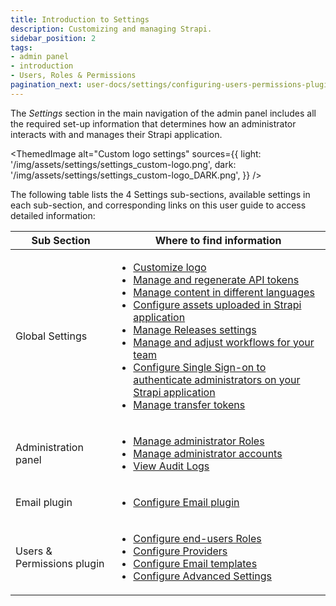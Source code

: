 ```yaml
---
title: Introduction to Settings
description: Customizing and managing Strapi.
sidebar_position: 2
tags:
- admin panel
- introduction
- Users, Roles & Permissions
pagination_next: user-docs/settings/configuring-users-permissions-plugin-settings
---
```


The <Icon name="gear-six" /> _Settings_ section in the main navigation of the admin panel includes all the required set-up information that determines how an administrator interacts with and manages their Strapi application. 

<ThemedImage
alt="Custom logo settings"
sources={{
    light: '/img/assets/settings/settings_custom-logo.png',
    dark: '/img/assets/settings/settings_custom-logo_DARK.png',
  }}
/>

The following table lists the 4 Settings sub-sections, available settings in each sub-section, and corresponding links on this user guide to access detailed information:

| Sub Section                | Where to find information                                                                                                                                                                                                                                                                                                                                                                                                                                                                                                                                                                                                                                   |
| -------------------------- | ----------------------------------------------------------------------------------------------------------------------------------------------------------------------------------------------------------------------------------------------------------------------------------------------------------------------------------------------------------------------------------------------------------------------------------------------------------------------------------------------------------------------------------------------------------------------------------------------------------------------------------------------------------- |
| Global Settings            | <ul> <li>[Customize logo](/user-docs/settings/admin-panel) </li> <li>[Manage and regenerate API tokens](/user-docs/settings/API-tokens) </li> <li>[Manage content in different languages](/user-docs/settings/internationalization) </li> <li>[Configure assets uploaded in Strapi application](/user-docs/settings/media-library-settings) </li> <li>[Manage Releases settings](/user-docs/settings/releases)</li> <li>[Manage and adjust workflows for your team](/user-docs/settings/review-workflows) </li> <li>[Configure Single Sign-on to authenticate administrators on your Strapi application](/user-docs/settings/single-sign-on)</li> <li>[Manage transfer tokens](/user-docs/settings/transfer-tokens)</li> </ul> |
| Administration panel       | <ul> <li>[Manage administrator Roles](/user-docs/users-roles-permissions/configuring-administrator-roles)</li> <li>[Manage administrator accounts](/user-docs/users-roles-permissions/managing-administrators)</li> <li>[View Audit Logs](/user-docs/settings/audit-logs)</li> </ul>                                                                                                                                                                                                                                                                                                                                                                        |
| Email plugin               | <ul> <li>[Configure Email plugin](/user-docs/plugins/strapi-plugins#email)</li> </ul>                                                                                                                                                                                                                                                                                                                                                                                                                                                                                                                                                               |
| Users & Permissions plugin | <ul> <li>[Configure end-users Roles](/user-docs/users-roles-permissions/configuring-end-users-roles)</li> <li>[Configure Providers](/user-docs/settings/configuring-users-permissions-plugin-settings#configuring-providers)</li> <li>[Configure Email templates](/user-docs/settings/configuring-users-permissions-plugin-settings#configuring-email-templates) <li>[Configure Advanced Settings](/user-docs/settings/configuring-users-permissions-plugin-settings#configuring-advanced-settings)</li></li></ul>                                                                                                                                                                                                                                                                                                                                                                                                                                                                                                  |
